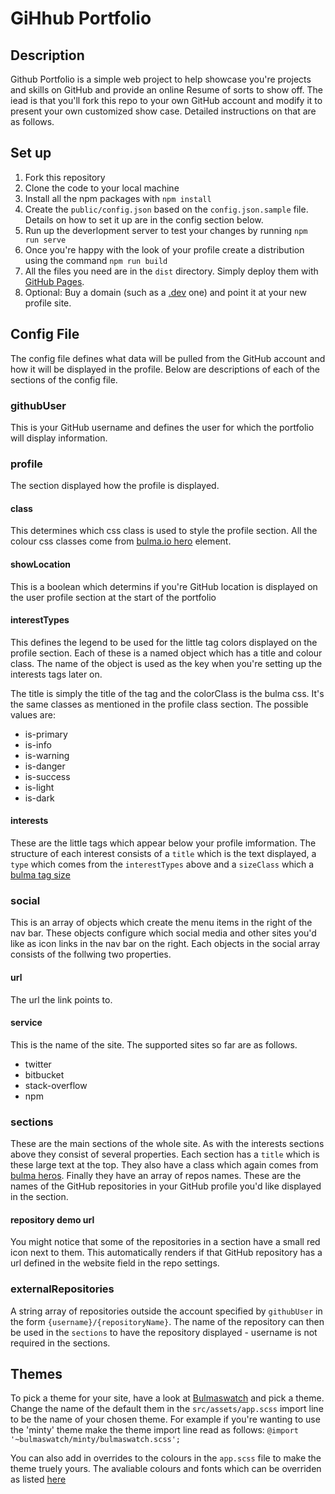 # GiHhub Portfolio

## Description
Github Portfolio is a simple web project to help showcase you're projects and skills on GitHub and provide an online Resume of sorts to show off. The iead is that you'll fork this repo to your own GitHub account and modify it to present your own customized show case. Detailed instructions on that are as follows. 

## Set up
1. Fork this repository
2. Clone the code to your local machine
3. Install all the npm packages with `npm install`
4. Create the `public/config.json` based on the `config.json.sample` file. Details on how to set it up are in the config section below.
5. Run up the deverlopment server to test your changes by running `npm run serve`
6. Once you're happy with the look of your profile create a distribution using the command `npm run build`
7. All the files you need are in the `dist` directory. Simply deploy them with [GitHub Pages](https://pages.github.com/).
8. Optional: Buy a domain (such as a [.dev](https://domains.google/tld/dev/) one) and point it at your new profile site.

## Config File
The config file defines what data will be pulled from the GitHub account and how it will be displayed in the profile. Below are descriptions of each of the sections of the config file.

### githubUser
This is your GitHub username and defines the user for which the portfolio will display information. 

### profile
The section displayed how the profile is displayed.

#### class
This determines which css class is used to style the profile section. All the colour css classes come from [bulma.io hero](https://bulma.io/documentation/layout/hero/) element.

#### showLocation
This is a boolean which determins if you're GitHub location is displayed on the user profile section at the start of the portfolio

#### interestTypes
This defines the legend to be used for the little tag colors displayed on the profile section. Each of these is a named object which has a title and colour class. The name of the object is used as the key when you're setting up the interests tags later on. 

The title is simply the title of the tag and the colorClass is the bulma css. It's the same classes as mentioned in the profile class section. The possible values are:
- is-primary
- is-info
- is-warning
- is-danger
- is-success
- is-light
- is-dark

#### interests
These are the little tags which appear below your profile imformation. The structure of each interest consists of a `title` which is the text displayed, a `type` which comes from the `interestTypes` above and a `sizeClass` which a [bulma tag size](https://bulma.io/documentation/elements/tag/) 

### social
This is an array of objects which create the menu items in the right of the nav bar. These objects configure which social media and other sites you'd like as icon links in the nav bar on the right. Each objects in the social array consists of the follwing two properties.

#### url
The url the link points to.

#### service
This is the name of the site. The supported sites so far are as follows.  
- twitter 
- bitbucket
- stack-overflow
- npm

### sections
These are the main sections of the whole site. As with the interests sections above they consist of several properties. Each section has a `title` which is these large text at the top. They also have a class which again comes from [bulma heros](https://bulma.io/documentation/layout/hero/). Finally they have an array of repos names. These are the names of the GitHub repositories in your GitHub profile you'd like displayed in the section. 

#### repository demo url
You might notice that some of the repositories in a section have a small red icon next to them. This automatically renders if that GitHub repository has a url defined in the website field in the repo settings. 

### externalRepositories
A string array of repositories outside the account specified by `githubUser` in the form `{username}/{repositoryName}`.
The name of the repository can then be used in the `sections` to have the repository displayed - username is not required in the sections.


## Themes
To pick a theme for your site, have a look at [Bulmaswatch](https://jenil.github.io/bulmaswatch/) and pick a theme. Change the name of the default them in the `src/assets/app.scss` import line to be the name of your chosen theme. For example if you're wanting to use the 'minty' theme make the theme import line read as follows: `@import '~bulmaswatch/minty/bulmaswatch.scss';`

You can also add in overrides to the colours in the `app.scss` file to make the theme truely yours. The avaliable colours and fonts which can be overriden as listed [here](https://github.com/jenil/bulmaswatch/blob/gh-pages/darkly/_variables.scss)